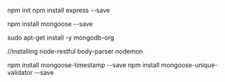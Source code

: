 npm init
npm install express --save


npm install mongoose --save


sudo apt-get install -y mongodb-org


//installing node-restful body-parser nodemon

npm install mongoose-timestamp --save
npm install mongoose-unique-validator --save